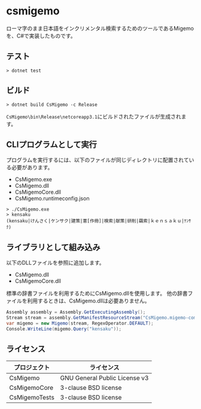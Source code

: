 # csmigemo

ローマ字のまま日本語をインクリメンタル検索するためのツールであるMigemoを、C#で実装したものです。

## テスト

```
> dotnet test
```

## ビルド

```
> dotnet build CsMigemo -c Release
```

`CsMigemo\bin\Release\netcoreapp3.1`にビルドされたファイルが生成されます。

## CLIプログラムとして実行

プログラムを実行するには、以下のファイルが同じディレクトリに配置されている必要があります。

- CsMigemo.exe
- CsMigemo.dll
- CsMigemoCore.dll
- CsMigemo.runtimeconfig.json

```
> ./CsMigemo.exe
> kensaku
(kensaku|けんさく|ケンサク|建策|憲[作冊]|検索|献策|研削|羂索|ｋｅｎｓａｋｕ|ｹﾝｻｸ)
```

## ライブラリとして組み込み

以下のDLLファイルを参照に追加します。

- CsMigemo.dll
- CsMigemoCore.dll

標準の辞書ファイルを利用するためにCsMigemo.dllを使用します。
他の辞書ファイルを利用するときは、CsMigemo.dllは必要ありません。

```csharp
Assembly assembly = Assembly.GetExecutingAssembly();
Stream stream = assembly.GetManifestResourceStream("CsMigemo.migemo-compact-dict");
var migemo = new Migemo(stream, RegexOperator.DEFAULT);
Console.WriteLine(migemo.Query("kensaku"));
```

## ライセンス

| プロジェクト | ライセンス |
| ---- | ---- |
| CsMigemo | GNU General Public License v3 |
| CsMigemoCore | 3-clause BSD license |
| CsMigemoTests | 3-clause BSD license |
